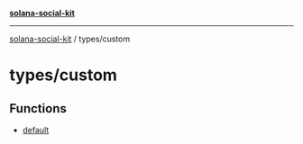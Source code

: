 [**solana-social-kit**](../../README.md)

***

[solana-social-kit](../../README.md) / types/custom

# types/custom

## Functions

- [default](functions/default.md)
